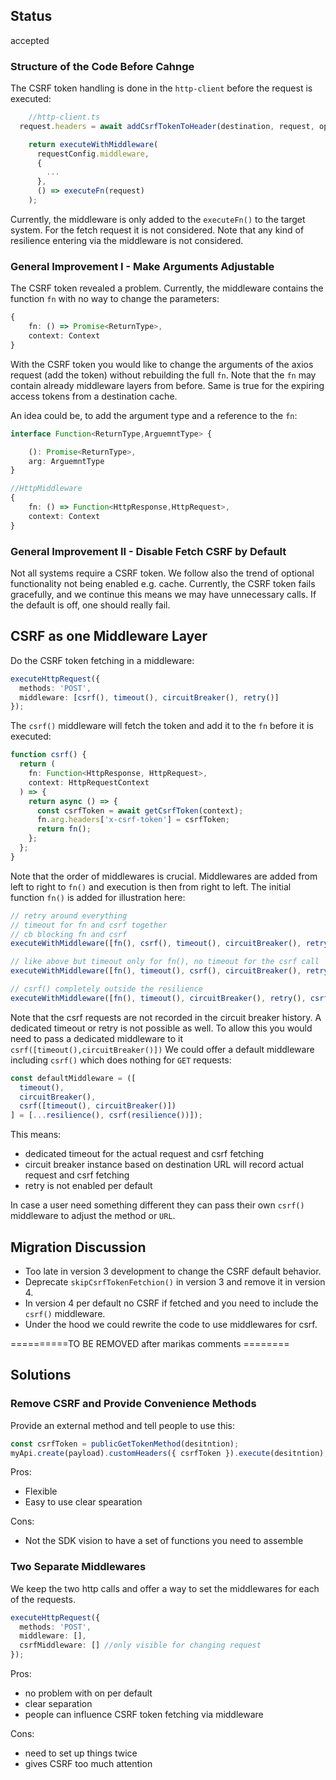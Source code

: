 ## Status

accepted

### Structure of the Code Before Cahnge

The CSRF token handling is done in the `http-client` before the request is executed:

```ts
    //http-client.ts
  request.headers = await addCsrfTokenToHeader(destination, request, options);

    return executeWithMiddleware(
      requestConfig.middleware,
      {
        ...
      },
      () => executeFn(request)
    );
```

Currently, the middleware is only added to the `executeFn()` to the target system.
For the fetch request it is not considered.
Note that any kind of resilience entering via the middleware is not considered.

### General Improvement I - Make Arguments Adjustable

The CSRF token revealed a problem.
Currently, the middleware contains the function `fn` with no way to change the parameters:

```ts
{
    fn: () => Promise<ReturnType>,
    context: Context
}
```

With the CSRF token you would like to change the arguments of the axios request (add the token) without rebuilding the full `fn`.
Note that the `fn` may contain already middleware layers from before.
Same is true for the expiring access tokens from a destination cache.

An idea could be, to add the argument type and a reference to the `fn`:

```ts
interface Function<ReturnType,ArguemntType> {

    (): Promise<ReturnType>,
    arg: ArguemntType
}

//HttpMiddleware
{
    fn: () => Function<HttpResponse,HttpRequest>,
    context: Context
}
```

### General Improvement II - Disable Fetch CSRF by Default

Not all systems require a CSRF token.
We follow also the trend of optional functionality not being enabled e.g. cache.
Currently, the CSRF token fails gracefully, and we continue this means we may have unnecessary calls.
If the default is off, one should really fail.

## CSRF as one Middleware Layer

Do the CSRF token fetching in a middleware:

```ts
executeHttpRequest({
  methods: 'POST',
  middleware: [csrf(), timeout(), circuitBreaker(), retry()]
});
```

The `csrf()` middleware will fetch the token and add it to the `fn` before it is executed:

```ts
function csrf() {
  return (
    fn: Function<HttpResponse, HttpRequest>,
    context: HttpRequestContext
  ) => {
    return async () => {
      const csrfToken = await getCsrfToken(context);
      fn.arg.headers['x-csrf-token'] = csrfToken;
      return fn();
    };
  };
}
```

Note that the order of middlewares is crucial.
Middlewares are added from left to right to `fn()` and execution is then from right to left.
The initial function `fn()` is added for illustration here:

```ts
// retry around everything
// timeout for fn and csrf together
// cb blocking fn and csrf
executeWithMiddleware([fn(), csrf(), timeout(), circuitBreaker(), retry()])();

// like above but timeout only for fn(), no timeout for the csrf call
executeWithMiddleware([fn(), timeout(), csrf(), circuitBreaker(), retry()])();

// csrf() completely outside the resilience
executeWithMiddleware([fn(), timeout(), circuitBreaker(), retry(), csrf()])();
```

Note that the csrf requests are not recorded in the circuit breaker history.
A dedicated timeout or retry is not possible as well.
To allow this you would need to pass a dedicated middleware to it `csrf([timeout(),circuitBreaker()])`
We could offer a default middleware including `csrf()` which does nothing for `GET` requests:

```ts
const defaultMiddleware = ([
  timeout(),
  circuitBreaker(),
  csrf([timeout(), circuitBreaker()])
] = [...resilience(), csrf(resilience())]);
```

This means:

- dedicated timeout for the actual request and csrf fetching
- circuit breaker instance based on destination URL will record actual request and csrf fetching
- retry is not enabled per default

In case a user need something different they can pass their own `csrf()` middleware to adjust the method or `URL`.

## Migration Discussion

- Too late in version 3 development to change the CSRF default behavior.
- Deprecate `skipCsrfTokenFetchion()` in version 3 and remove it in version 4.
- In version 4 per default no CSRF if fetched and you need to include the `csrf()` middleware.
- Under the hood we could rewrite the code to use middlewares for csrf.

==========TO BE REMOVED after marikas comments ========

## Solutions

### Remove CSRF and Provide Convenience Methods

Provide an external method and tell people to use this:

```ts
const csrfToken = publicGetTokenMethod(desitntion);
myApi.create(payload).customHeaders({ csrfToken }).execute(desitntion);
```

Pros:

- Flexible
- Easy to use clear spearation

Cons:

- Not the SDK vision to have a set of functions you need to assemble

### Two Separate Middlewares

We keep the two http calls and offer a way to set the middlewares for each of the requests.

```ts
executeHttpRequest({
  methods: 'POST',
  middleware: [],
  csrfMiddleware: [] //only visible for changing request
});
```

Pros:

- no problem with on per default
- clear separation
- people can influence CSRF token fetching via middleware

Cons:

- need to set up things twice
- gives CSRF too much attention
